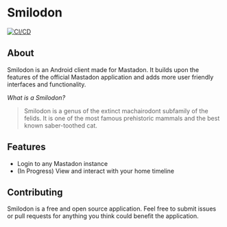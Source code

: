 # **Smilodon** 
[![CI/CD](https://github.com/Matrix159/Smilodon/actions/workflows/android.yml/badge.svg?branch=main)](https://github.com/Matrix159/Smilodon/actions/workflows/android.yml)

## About

Smilodon is an Android client made for Mastadon. It builds upon the features of the official Mastadon application and adds more user friendly interfaces and functionality.

*What is a Smilodon?*
>Smilodon is a genus of the extinct machairodont subfamily of the felids. It is one of the most famous prehistoric mammals and the best known saber-toothed cat. 

## Features

* Login to any Mastadon instance
* (In Progress) View and interact with your home timeline


## Contributing
Smilodon is a free and open source application. Feel free to submit issues or pull requests for anything you think could benefit the application.


